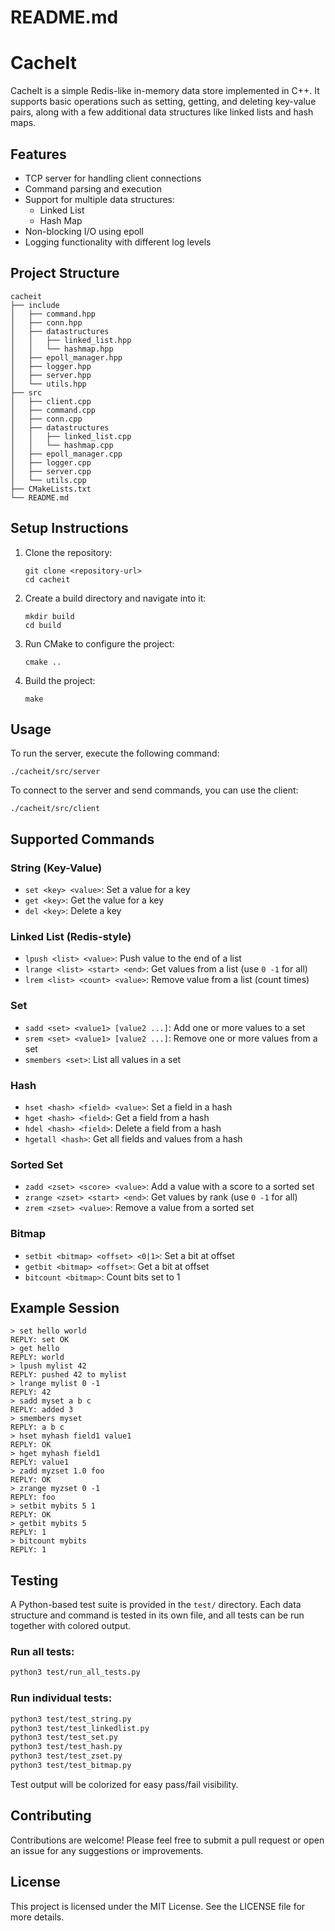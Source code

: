 # README.md

# CacheIt

CacheIt is a simple Redis-like in-memory data store implemented in C++. It supports basic operations such as setting, getting, and deleting key-value pairs, along with a few additional data structures like linked lists and hash maps.

## Features

- TCP server for handling client connections
- Command parsing and execution
- Support for multiple data structures:
  - Linked List
  - Hash Map
- Non-blocking I/O using epoll
- Logging functionality with different log levels

## Project Structure

```
cacheit
├── include
│   ├── command.hpp
│   ├── conn.hpp
│   ├── datastructures
│   │   ├── linked_list.hpp
│   │   └── hashmap.hpp
│   ├── epoll_manager.hpp
│   ├── logger.hpp
│   ├── server.hpp
│   └── utils.hpp
├── src
│   ├── client.cpp
│   ├── command.cpp
│   ├── conn.cpp
│   ├── datastructures
│   │   ├── linked_list.cpp
│   │   └── hashmap.cpp
│   ├── epoll_manager.cpp
│   ├── logger.cpp
│   ├── server.cpp
│   └── utils.cpp
├── CMakeLists.txt
└── README.md
```

## Setup Instructions

1. Clone the repository:
   ```
   git clone <repository-url>
   cd cacheit
   ```

2. Create a build directory and navigate into it:
   ```
   mkdir build
   cd build
   ```

3. Run CMake to configure the project:
   ```
   cmake ..
   ```

4. Build the project:
   ```
   make
   ```

## Usage

To run the server, execute the following command:
```
./cacheit/src/server
```

To connect to the server and send commands, you can use the client:
```
./cacheit/src/client
```

## Supported Commands

### String (Key-Value)
- `set <key> <value>`: Set a value for a key
- `get <key>`: Get the value for a key
- `del <key>`: Delete a key

### Linked List (Redis-style)
- `lpush <list> <value>`: Push value to the end of a list
- `lrange <list> <start> <end>`: Get values from a list (use `0 -1` for all)
- `lrem <list> <count> <value>`: Remove value from a list (count times)

### Set
- `sadd <set> <value1> [value2 ...]`: Add one or more values to a set
- `srem <set> <value1> [value2 ...]`: Remove one or more values from a set
- `smembers <set>`: List all values in a set

### Hash
- `hset <hash> <field> <value>`: Set a field in a hash
- `hget <hash> <field>`: Get a field from a hash
- `hdel <hash> <field>`: Delete a field from a hash
- `hgetall <hash>`: Get all fields and values from a hash

### Sorted Set
- `zadd <zset> <score> <value>`: Add a value with a score to a sorted set
- `zrange <zset> <start> <end>`: Get values by rank (use `0 -1` for all)
- `zrem <zset> <value>`: Remove a value from a sorted set

### Bitmap
- `setbit <bitmap> <offset> <0|1>`: Set a bit at offset
- `getbit <bitmap> <offset>`: Get a bit at offset
- `bitcount <bitmap>`: Count bits set to 1

## Example Session
```
> set hello world
REPLY: set OK
> get hello
REPLY: world
> lpush mylist 42
REPLY: pushed 42 to mylist
> lrange mylist 0 -1
REPLY: 42
> sadd myset a b c
REPLY: added 3
> smembers myset
REPLY: a b c
> hset myhash field1 value1
REPLY: OK
> hget myhash field1
REPLY: value1
> zadd myzset 1.0 foo
REPLY: OK
> zrange myzset 0 -1
REPLY: foo
> setbit mybits 5 1
REPLY: OK
> getbit mybits 5
REPLY: 1
> bitcount mybits
REPLY: 1
```

## Testing

A Python-based test suite is provided in the `test/` directory. Each data structure and command is tested in its own file, and all tests can be run together with colored output.

### Run all tests:
```bash
python3 test/run_all_tests.py
```

### Run individual tests:
```bash
python3 test/test_string.py
python3 test/test_linkedlist.py
python3 test/test_set.py
python3 test/test_hash.py
python3 test/test_zset.py
python3 test/test_bitmap.py
```

Test output will be colorized for easy pass/fail visibility.

## Contributing

Contributions are welcome! Please feel free to submit a pull request or open an issue for any suggestions or improvements.

## License

This project is licensed under the MIT License. See the LICENSE file for more details.